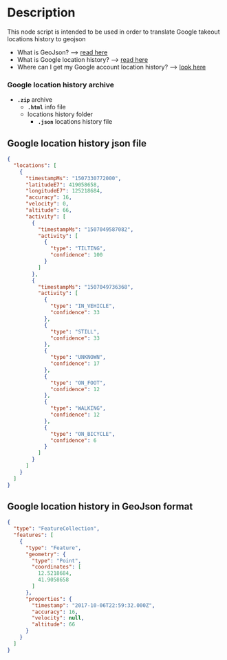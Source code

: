 # Description

This node script is intended to be used in order to translate Google takeout locations history to geojson

- What is GeoJson? --> [read here](https://geojson.org/)
- What is Google location history? --> [read here](https://support.google.com/accounts/answer/3118687?hl=en)
- Where can I get my Google account location history? --> [look here](https://takeout.google.com/settings/takeout/custom/location_history?pli=1)


### Google location history archive
- __`.zip`__ archive
    - __`.html`__ info file
    - locations history folder
        - __`.json`__ locations history file


## Google location history json file

```json
{
  "locations": [
    {
      "timestampMs": "1507330772000",
      "latitudeE7": 419058658,
      "longitudeE7": 125218684,
      "accuracy": 16,
      "velocity": 0,
      "altitude": 66,
      "activity": [
        {
          "timestampMs": "1507049587082",
          "activity": [
            {
              "type": "TILTING",
              "confidence": 100
            }
          ]
        },
        {
          "timestampMs": "1507049736368",
          "activity": [
            {
              "type": "IN_VEHICLE",
              "confidence": 33
            },
            {
              "type": "STILL",
              "confidence": 33
            },
            {
              "type": "UNKNOWN",
              "confidence": 17
            },
            {
              "type": "ON_FOOT",
              "confidence": 12
            },
            {
              "type": "WALKING",
              "confidence": 12
            },
            {
              "type": "ON_BICYCLE",
              "confidence": 6
            }
          ]
        }
      ]
    }
  ]
}
```


## Google location history in GeoJson format

```json
{
  "type": "FeatureCollection",
  "features": [
    {
      "type": "Feature",
      "geometry": {
        "type": "Point",
        "coordinates": [
          12.5218684,
          41.9058658
        ]
      },
      "properties": {
        "timestamp": "2017-10-06T22:59:32.000Z",
        "accuracy": 16,
        "velocity": null,
        "altitude": 66
      }
    }
  ]
}
```
